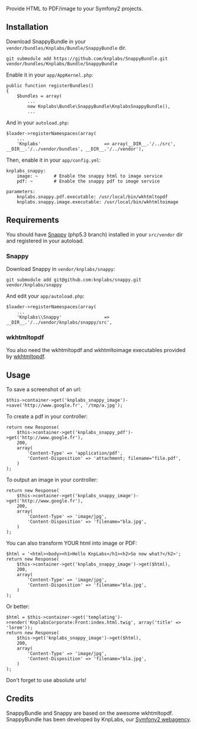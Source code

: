 Provide HTML to PDF/image to your Symfony2 projects.

## Installation

Download SnappyBundle in your `vendor/bundles/Knplabs/Bundle/SnappyBundle` dir.

    git submodule add https://github.com/knplabs/SnappyBundle.git vendor/bundles/Knplabs/Bundle/SnappyBundle

Enable it in your `app/AppKernel.php`:

    public function registerBundles()
    {
        $bundles = array(
            ...
            new Knplabs\Bundle\SnappyBundle\KnplabsSnappyBundle(),
            ...

And in your `autoload.php`:

    $loader->registerNamespaces(array(
        ...
        'Knplabs'                        => array(__DIR__.'/../src', __DIR__.'/../vendor/bundles', __DIR__.'/../vendor'),
    
    
Then, enable it in your `app/config.yml`:

    knplabs_snappy:
        image: ~      # Enable the snappy html to image service
        pdf: ~        # Enable the snappy pdf to image service
    
    parameters:
        knplabs.snappy.pdf.executable: /usr/local/bin/wkhtmltopdf
        knplabs.snappy.image.executable: /usr/local/bin/wkhtmltoimage

## Requirements

You should have [Snappy](http://github.com/knplabs/snappy) (php5.3 branch) installed in your `src/vendor` dir and registered in your autoload.

### Snappy

Download Snappy in `vendor/knplabs/snappy`:

    git submodule add git@github.com:knplabs/snappy.git vendor/knplabs/snappy

And edit your `app/autoload.php`:

    $loader->registerNamespaces(array(
        ...
        'Knplabs\\Snappy'                => __DIR__.'/../vendor/knplabs/snappy/src',

### wkhtmltopdf

You also need the wkhtmltopdf and wkhtmltoimage executables provided by [wkhtmltopdf](http://code.google.com/p/wkhtmltopdf/).

## Usage

To save a screenshot of an url:

    $this->container->get('knplabs_snappy_image')->save('http://www.google.fr', '/tmp/a.jpg');

To create a pdf in your controller:

    return new Response(
        $this->container->get('knplabs_snappy_pdf')->get('http://www.google.fr'),
        200,
        array(
            'Content-Type' => 'application/pdf',
            'Content-Disposition' => 'attachment; filename="file.pdf',
        )
    );

To output an image in your controller:

    return new Response(
        $this->container->get('knplabs_snappy_image')->get('http://www.google.fr'),
        200,
        array(
            'Content-Type' => 'image/jpg',
            'Content-Disposition' => 'filename="bla.jpg',
        )
    );

You can also transform YOUR html into image or PDF:

    $html = '<html><body><h1>Hello KnpLabs</h1><h2>So now what?</h2>';
    return new Response(
        $this->container->get('knplabs_snappy_image')->get($html),
        200,
        array(
            'Content-Type' => 'image/jpg',
            'Content-Disposition' => 'filename="bla.jpg',
        )
    );

Or better:

    $html = $this->container->get('templating')->render('KnplabsCorporate:Front:index.html.twig', array('title' => 'lorem'));
    return new Response(
        $this->get('knplabs_snappy_image')->get($html),
        200,
        array(
            'Content-Type' => 'image/jpg',
            'Content-Disposition' => 'filename="bla.jpg',
        )
    );
    
Don't forget to use absolute urls!

## Credits

SnappyBundle and Snappy are based on the awesome wkhtmltopdf.
SnappyBundle has been developed by KnpLabs, our [Symfony2 webagency](http://www.knplabs.com).

